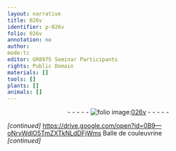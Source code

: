 ```yaml
---
layout: narrative
title: 026v
identifier: p-026v
folio: 026v
annotation: no
author:
mode:tc
editor: GR8975 Seminar Participants
rights: Public Domain
materials: []
tools: []
plants: []
animals: []
---
```


<div class="folio" align="center">- - - - - <a href="http://gallica.bnf.fr/ark:/12148/btv1b10500001g/f58.item" target="_blank"><img src="https://cu-mkp.github.io/2017-workshop-edition/assets/photo-icon.png" alt="folio image: " style="display:inline-block; margin-bottom:-3px;"/>026v</a> - - - - - </div>  
 
*[continued]*
    https://drive.google.com/open?id=0B9—oNrvWdlO5TmZXTkNLdDFjWms Balle de couleuvrine  
*[continued]*
 
